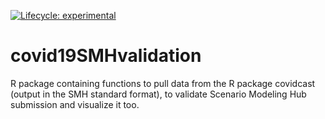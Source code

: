<!-- badges: start -->
[![Lifecycle: experimental](https://img.shields.io/badge/lifecycle-experimental-orange.svg)](https://lifecycle.r-lib.org/articles/stages.html#experimental)
<!-- badges: end -->

# covid19SMHvalidation

R package containing functions to pull data from the R package covidcast 
(output in the SMH standard format), to validate Scenario Modeling Hub 
submission and visualize it too.

